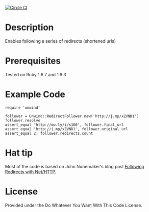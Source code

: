 [![Circle CI](https://ci.dox.pub/gh/doximity/unwind.svg?style=svg&circle-token=0d91aabaa20cdcc8310adb8c6cfcfe8be71f51f7)](https://ci.dox.pub/gh/doximity/unwind)

# Description
Enables following a series of redirects (shortened urls)

# Prerequisites
Tested on Ruby 1.8.7 and 1.9.3

# Example Code
	require 'unwind'

	follower = Unwind::RedirectFollower.new('http://j.mp/xZVND1')
	follower.resolve
	assert_equal 'http://ow.ly/i/s1O0', follower.final_url
	assert_equal 'http://j.mp/xZVND1', follower.original_url
	assert_equal 2, follower.redirects.count

# Hat tip
Most of the code is based on John Nunemaker's blog post [Following Redirects with Net/HTTP](http://railstips.org/blog/archives/2009/03/04/following-redirects-with-nethttp/).

# License
Provided under the Do Whatever You Want With This Code License.
